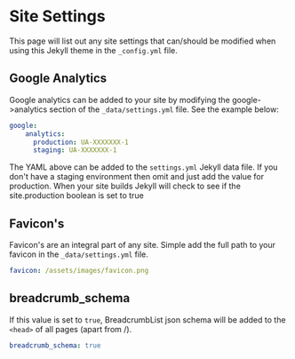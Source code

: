 # Site Settings

This page will list out any site settings that can/should be modified when using this Jekyll theme in the `_config.yml` file.

## Google Analytics

Google analytics can be added to your site by modifying the google->analytics section of the `_data/settings.yml` file. See the example below:

```YAML
google:
    analytics:
      production: UA-XXXXXXX-1
      staging: UA-XXXXXXX-1
```

The YAML above can be added to the `settings.yml` Jekyll data file. If you don't have a staging environment then omit and just add the value for production. When your site builds Jekyll will check to see if the site.production boolean is set to true

## Favicon's

Favicon's are an integral part of any site. Simple add the full path to your favicon in the `_data/settings.yml` file.

```YAML
favicon: /assets/images/favicon.png
```

## breadcrumb_schema

If this value is set to `true`, BreadcrumbList json schema will be added to the `<head>` of all pages (apart from /).

```yaml
breadcrumb_schema: true
```

